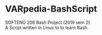# VARpedia-BashScript

SOFTENG 206 Bash Project (2019 sem 2)\
A Script written in Linux to to learn Bash.
